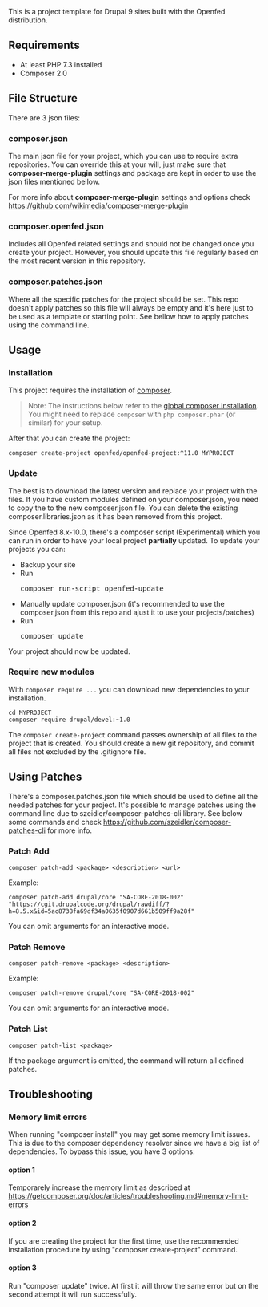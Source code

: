 This is a project template for Drupal 9 sites built with the Openfed distribution.

## Requirements

- At least PHP 7.3 installed
- Composer 2.0

## File Structure

There are 3 json files:

### composer.json

The main json file for your project, which you can use to require extra repositories.
You can override this at your will, just make sure that **composer-merge-plugin** settings and package are kept in order to use the json files mentioned bellow.

For more info about **composer-merge-plugin** settings and options check https://github.com/wikimedia/composer-merge-plugin

### composer.openfed.json

Includes all Openfed related settings and should not be changed once you create your project. However, you should update this file regularly based on the most recent version in this repository.

### composer.patches.json

Where all the specific patches for the project should be set. This repo doesn't apply patches so this file will always be empty and it's here just to be used as a template or starting point.
See bellow how to apply patches using the command line.

## Usage

### Installation

This project requires the installation of [composer](https://getcomposer.org/doc/00-intro.md#installation-linux-unix-osx).

> Note: The instructions below refer to the [global composer installation](https://getcomposer.org/doc/00-intro.md#globally).
You might need to replace `composer` with `php composer.phar` (or similar)
for your setup.

After that you can create the project:

```
composer create-project openfed/openfed-project:^11.0 MYPROJECT
```

### Update

The best is to download the latest version and replace your project with the files. If you have custom modules defined on your composer.json, you need to copy the to the new composer.json file.
You can delete the existing composer.libraries.json as it has been removed from this project.

Since Openfed 8.x-10.0, there's a composer script (Experimental) which you can run in order to have your local project **partially** updated. To update your projects you can:
- Backup your site
- Run <pre>composer run-script openfed-update</pre>
- Manually update composer.json (it's recommended to use the composer.json from this repo and ajust it to use your projects/patches)
- Run <pre>composer update</pre>

Your project should now be updated.

### Require new modules

With `composer require ...` you can download new dependencies to your
installation.

```
cd MYPROJECT
composer require drupal/devel:~1.0
```

The `composer create-project` command passes ownership of all files to the
project that is created. You should create a new git repository, and commit
all files not excluded by the .gitignore file.

## Using Patches

There's a composer.patches.json file which should be used to define all the needed patches for your project.
It's possible to manage patches using the command line due to szeidler/composer-patches-cli library. See below some commands and check https://github.com/szeidler/composer-patches-cli for more info.

### Patch Add
```
composer patch-add <package> <description> <url>
```

Example:
```
composer patch-add drupal/core "SA-CORE-2018-002" "https://cgit.drupalcode.org/drupal/rawdiff/?h=8.5.x&id=5ac8738fa69df34a0635f0907d661b509ff9a28f"
```
You can omit arguments for an interactive mode.

### Patch Remove
```
composer patch-remove <package> <description>
```

Example:
```
composer patch-remove drupal/core "SA-CORE-2018-002"
```
You can omit arguments for an interactive mode.

### Patch List
```
composer patch-list <package>
```

If the package argument is omitted, the command will return all defined patches.

## Troubleshooting

### Memory limit errors

When running "composer install" you may get some memory limit issues. This is due to the composer dependency resolver since we have a big list of dependencies.
To bypass this issue, you have 3 options:

#### option 1

Temporarely increase the memory limit as described at https://getcomposer.org/doc/articles/troubleshooting.md#memory-limit-errors

#### option 2

If you are creating the project for the first time, use the recommended installation procedure by using "composer create-project" command.

#### option 3

Run "composer update" twice. At first it will throw the same error but on the second attempt it will run successfully.
